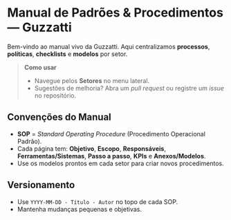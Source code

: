 # Manual de Padrões & Procedimentos — Guzzatti

Bem-vindo ao manual vivo da Guzzatti. Aqui centralizamos **processos**, **políticas**, **checklists** e **modelos** por setor.

> **Como usar**
> - Navegue pelos **Setores** no menu lateral.
> - Sugestões de melhoria? Abra um *pull request* ou registre um *issue* no repositório.

## Convenções do Manual

- **SOP** = *Standard Operating Procedure* (Procedimento Operacional Padrão).
- Cada página tem: **Objetivo**, **Escopo**, **Responsáveis**, **Ferramentas/Sistemas**, **Passo a passo**, **KPIs** e **Anexos/Modelos**.
- Use os modelos prontos em cada setor para criar novos procedimentos.

## Versionamento

- Use `YYYY-MM-DD - Título - Autor` no topo de cada SOP.
- Mantenha mudanças pequenas e objetivas. 
